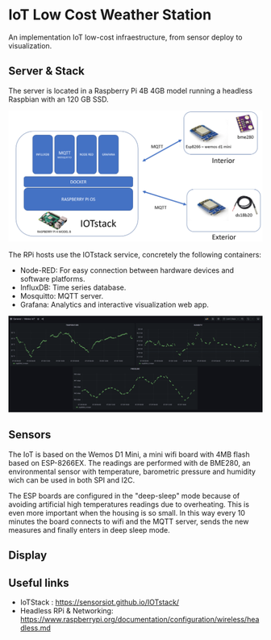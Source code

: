

# IoT Low Cost Weather Station 

An implementation IoT low-cost infraestructure, from sensor deploy to visualization.

## Server & Stack
The server is located in a Raspberry Pi 4B 4GB  model running a headless Raspbian with an 120 GB SSD.

![architecture](img/architecture.png)

The RPi hosts use the IOTstack service, concretely the following containers: 

* Node-RED: For easy connection between hardware devices and software platforms.
* InfluxDB: Time series database.
* Mosquitto: MQTT server. 
* Grafana: Analytics and interactive visualization web app.


![visualization](img/meteoIOT.png)

## Sensors 
The IoT is based on the  Wemos D1 Mini, a mini wifi board with 4MB flash based on ESP-8266EX. The readings are performed with de BME280, an environmental sensor with temperature, barometric pressure and humidity wich can be used in both SPI and I2C.

The ESP boards are configured in the "deep-sleep" mode because of avoiding artificial high temperatures readings due to overheating. This is even more important when the housing is so small. In this way every 10 minutes the board connects to wifi and the MQTT server, sends the new measures and finally enters in deep sleep mode.




## Display 

## Useful links
* IoTStack : https://sensorsiot.github.io/IOTstack/
* Headless RPi & Networking: https://www.raspberrypi.org/documentation/configuration/wireless/headless.md

